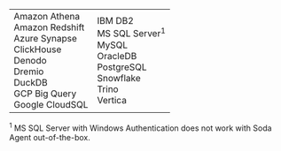 <table>
  <tr>
    <td>Amazon Athena<br /> Amazon Redshift<br />  Azure Synapse<br /> ClickHouse <br /> Denodo <br /> Dremio <br /> DuckDB <br /> GCP Big Query<br /> Google CloudSQL</td>
    <td>IBM DB2<br /> MS SQL Server<sup>1</sup><br /> MySQL<br > OracleDB<br />PostgreSQL<br /> Snowflake<br /> Trino<br /> Vertica </td>
  </tr>
</table>
<sup>1</sup> MS SQL Server with Windows Authentication does not work with Soda Agent out-of-the-box.
